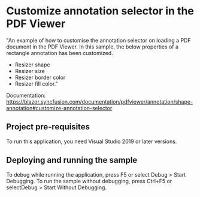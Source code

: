# Customize annotation selector in the PDF Viewer
"An example of how to customise the annotation selector on loading a PDF document in the PDF Viewer. In this sample, the below properties of a rectangle annotation has been customized.

* Resizer shape  
* Resizer size  
* Resizer border color  
* Resizer fill color."

Documentation: https://blazor.syncfusion.com/documentation/pdfviewer/annotation/shape-annotation#customize-annotation-selector

## Project pre-requisites
To run this application, you need Visual Studio 2019 or later versions.

## Deploying and running the sample
To debug while running the application, press F5 or select Debug > Start Debugging. To run the sample without debugging, press Ctrl+F5 or selectDebug > Start Without Debugging.